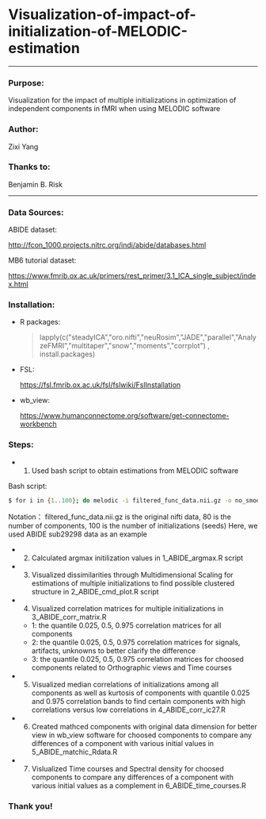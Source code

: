 # Visualization-of-impact-of-initialization-of-MELODIC-estimation
------------------------------------------------------------------------------------------------------------------------------
### Purpose: 
Visualization for the impact of multiple initializations in optimization of independent components in fMRI when using MELODIC software

### Author: 
Zixi Yang

### Thanks to:
Benjamin B. Risk

------------------------------------------------------------------------------------------------------------------------------

### Data Sources: 

ABIDE dataset:

http://fcon_1000.projects.nitrc.org/indi/abide/databases.html

MB6 tutorial dataset:

https://www.fmrib.ox.ac.uk/primers/rest_primer/3.1_ICA_single_subject/index.html


### Installation:

  - R packages:

    > lapply(c("steadyICA","oro.nifti","neuRosim","JADE","parallel","AnalyzeFMRI","multitaper","snow","moments","corrplot")
       , install.packages)

  - FSL:
  
    https://fsl.fmrib.ox.ac.uk/fsl/fslwiki/FslInstallation

  - wb_view:

    https://www.humanconnectome.org/software/get-connectome-workbench

### Steps:

  - 1. Used bash script to obtain estimations from MELODIC software

Bash script:
```sh
$ for i in {1..100}; do melodic -i filtered_func_data.nii.gz -o no_smooth_result_seed${i}.ica --tr=0.72 --seed=${i} --nobet --report --Oall -d 80 & done
```
Notation：
filtered_func_data.nii.gz is the original nifti data, 80 is the number of components, 100 is the number of initializations (seeds)
Here, we used ABIDE sub29298 data as an example 

  - 2. Calculated argmax initilization values in 1_ABIDE_argmax.R script

  - 3. Visualized dissimilarities through Multidimensional Scaling for estimations of multiple initializations to find possible clustered structure in 2_ABIDE_cmd_plot.R script

  - 4. Visualized correlation matrices for multiple initializations in 3_ABIDE_corr_matrix.R
    - 1: the quantile 0.025, 0.5, 0.975 correlation matrices for all components 
    - 2: the quantile 0.025, 0.5, 0.975 correlation matrices for signals, artifacts, unknowns to better clarify the difference
    - 3: the quantile 0.025, 0.5, 0.975 correlation matrices for choosed components related to Orthographic views and Time courses

  - 5. Visualized median correlations of initializations among all components as well as kurtosis of components with quantile 0.025 and 0.975 correlation bands to find certain components with high correlations versus low correlations in 4_ABIDE_corr_ic27.R 

  - 6. Created mathced components with original data dimension for better view in wb_view software for choosed components to compare any differences of a component with various initial values in 5_ABIDE_matchic_Rdata.R

  - 7. Vislualized Time courses and Spectral density for choosed components to compare any differences of a component with various initial values as a complement in 6_ABIDE_time_courses.R

### Thank you!

